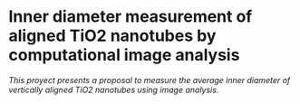 # Inner diameter measurement of aligned TiO2 nanotubes by computational image analysis
_This proyect presents a proposal to measure the average inner diameter of vertically aligned TiO2 nanotubes using image analysis._
